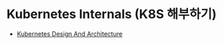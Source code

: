 # Kubernetes Internals (K8S 해부하기)

- [Kubernetes Design And Architecture](Kubernetes_Design_and_Architecture.md)